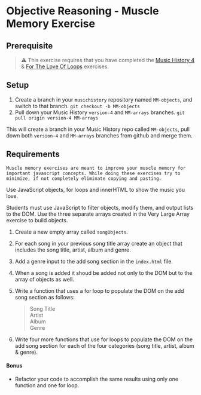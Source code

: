 # Objective Reasoning - Muscle Memory Exercise

## Prerequisite

> :warning: This exercise requires that you have completed the [Music History 4](SP_MUSIC_HISTORY_4.md) & [For The Love Of Loops](SP_MM_FOR.md) exercises.

## Setup

1. Create a branch in your `musichistory` repository named `MM-objects`, and switch to that branch. `git checkout -b MM-objects`
1. Pull down your Music History `version-4` and `MM-arrays` branches. `git pull origin version-4 MM-arrays`

This will create a branch in your Music History repo called `MM-objects`, pull down both `version-4` and `MM-arrays` branches from github and merge them.

## Requirements

`Muscle memory exercises are meant to improve your muscle memory for important javascript concepts. While doing these exercises try to minimize, if not completely eliminate copying and pasting.`

Use JavaScript objects, for loops and innerHTML to show the music you love.

Students must use JavaScript to filter objects, modify them, and output lists to the DOM. Use the three separate arrays created in the Very Large Array exercise to build objects.

1. Create a new empty array called `songObjects`.
1. For each song in your previous song title array create an object that includes the song title, artist, album and genre.
1. Add a genre input to the add song section in the `index.html` file.
1. When a song is added it shoud be added not only to the DOM but to the array of objects as well.
1. Write a function that uses a for loop to populate the DOM on the add song section as follows:

    >  Song Title  
    >  Artist  
    >  Album  
    >  Genre  

1. Write four more functions that use for loops to populate the DOM on the add song section for each of the four categories (song title, artist, album & genre).

#### Bonus
*   Refactor your code to accomplish the same results using only one function and one for loop.
